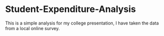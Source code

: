 # Student-Expenditure-Analysis
This is a simple analysis for my college presentation, I have taken the data from a local online survey.
